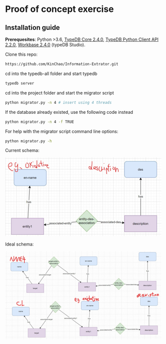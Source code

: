 # Proof of concept exercise

## Installation guide
**Prerequesites**: Python >3.6, [TypeDB Core 2.4.0](https://vaticle.com/download#core), [TypeDB Python Client API 2.2.0](https://docs.vaticle.com/docs/client-api/python), [Workbase 2.4.0](https://vaticle.com/download#workbase) (typeDB Studio).

Clone this repo:
```bash 
https://github.com/KinChao/Information-Extrator.git
```
cd into the typedb-all folder and start typedb
```bash 
typedb server
```
cd into the project folder and start the migrator script

```bash
python migrator.py -n 4 # insert using 4 threads
```
If the database already existed, use the following code instead

```bash
python migrator.py -n 4 -f TRUE
```
For help with the migrator script command line options:

```bash
python migrator.py -h
```


Current schema:

![Query 1](current_schema1.JPG)

Ideal schema:

![Query 1](ideal_schema1.JPG)






